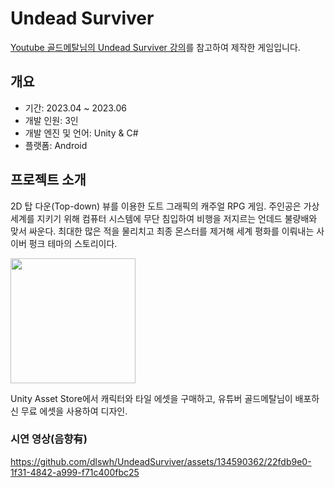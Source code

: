 # Undead Surviver

[Youtube 골드메탈님의 Undead Surviver 강의](https://www.youtube.com/watch?v=MmW166cHj54&list=PLO-mt5Iu5TeZF8xMHqtT_DhAPKmjF6i3x)를 참고하여 제작한 게임입니다. 


## 개요
- 기간: 2023.04 ~ 2023.06
- 개발 인원: 3인
- 개발 엔진 및 언어: Unity & C#
- 플랫폼: Android

  

## 프로젝트 소개
2D 탑 다운(Top-down) 뷰를 이용한 도트 그래픽의 캐주얼 RPG 게임.  주인공은 가상 세계를 지키기 위해  컴퓨터 시스템에 무단 침입하여 비행을 저지르는 언데드 불량배와 맞서 싸운다. 최대한 많은 적을 물리치고 최종 몬스터를 제거해 세계 평화를 이뤄내는 사이버 펑크 테마의 스토리이다.

<img src = "https://github.com/dlswh/UndeadSurviver/assets/134590362/03b0f942-a39e-49db-a8ab-4e545f5f0586.png" width = "200" height = "200">

Unity Asset Store에서 캐릭터와 타일 에셋을 구매하고, 유튜버 골드메탈님이 배포하신 무료 에셋을 사용하여 디자인. 



### 시연 영상(음향有)
https://github.com/dlswh/UndeadSurviver/assets/134590362/22fdb9e0-1f31-4842-a999-f71c400fbc25

